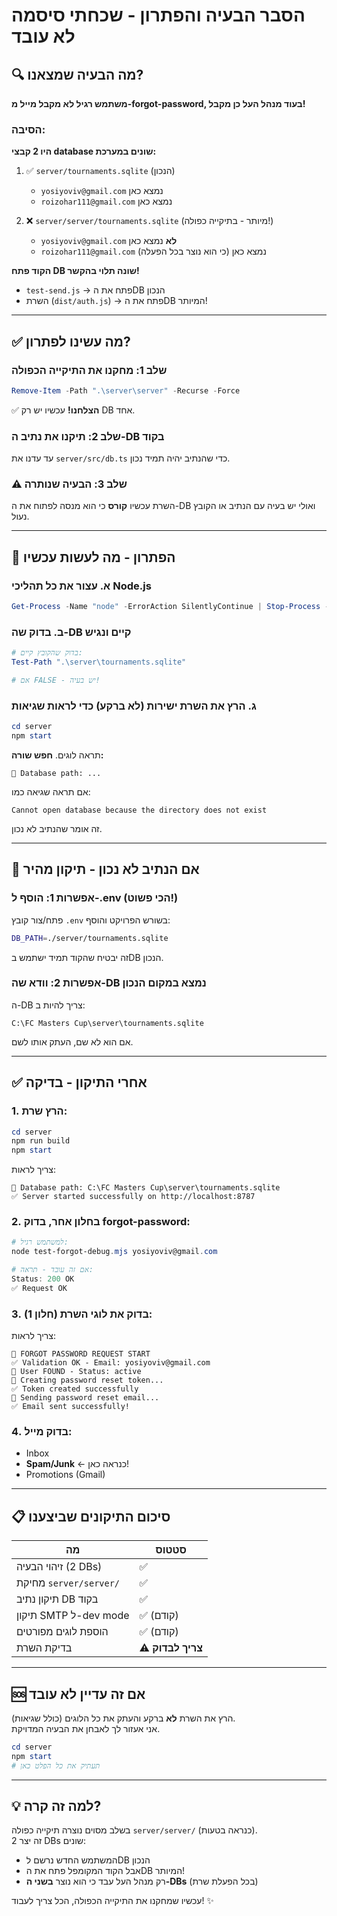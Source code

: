 # הסבר הבעיה והפתרון - שכחתי סיסמה לא עובד

## 🔍 מה הבעיה שמצאנו?

**משתמש רגיל לא מקבל מייל מ-forgot-password, בעוד מנהל העל כן מקבל!**

### הסיבה:
**היו 2 קבצי database שונים במערכת:**

1. ✅ `server/tournaments.sqlite` (הנכון)
   - `yosiyoviv@gmail.com` נמצא כאן
   - `roizohar111@gmail.com` נמצא כאן

2. ❌ `server/server/tournaments.sqlite` (מיותר - בתיקייה כפולה!)
   - `yosiyoviv@gmail.com` **לא** נמצא כאן
   - `roizohar111@gmail.com` נמצא כאן (כי הוא נוצר בכל הפעלה)

**הקוד פתח DB שונה תלוי בהקשר!**
- `test-send.js` → פתח את הDB הנכון
- השרת (`dist/auth.js`) → פתח את הDB המיותר!

---

## ✅ מה עשינו לפתרון?

### שלב 1: מחקנו את התיקייה הכפולה
```powershell
Remove-Item -Path ".\server\server" -Recurse -Force
```
✅ **הצלחנו!** עכשיו יש רק DB אחד.

### שלב 2: תיקנו את נתיב ה-DB בקוד
עד עדנו את `server/src/db.ts` כדי שהנתיב יהיה תמיד נכון.

### ⚠️ שלב 3: הבעיה שנותרה
השרת עכשיו **קורס** כי הוא מנסה לפתוח את ה-DB ואולי יש בעיה עם הנתיב או הקובץ נעול.

---

## 🔧 הפתרון - מה לעשות עכשיו

### א. עצור את כל תהליכי Node.js
```powershell
Get-Process -Name "node" -ErrorAction SilentlyContinue | Stop-Process -Force
```

### ב. בדוק שה-DB קיים ונגיש
```powershell
# בדוק שהקובץ קיים:
Test-Path ".\server\tournaments.sqlite"

# אם FALSE - יש בעיה!
```

### ג. הרץ את השרת ישירות (לא ברקע) כדי לראות שגיאות
```powershell
cd server
npm start
```

תראה לוגים. **חפש שורה:**
```
📂 Database path: ...
```

אם תראה שגיאה כמו:
```
Cannot open database because the directory does not exist
```

זה אומר שהנתיב לא נכון.

---

## 🎯 אם הנתיב לא נכון - תיקון מהיר

### אפשרות 1: הוסף ל-.env (הכי פשוט!)

פתח/צור קובץ `.env` בשורש הפרויקט והוסף:
```bash
DB_PATH=./server/tournaments.sqlite
```

זה יבטיח שהקוד תמיד ישתמש בDB הנכון.

### אפשרות 2: וודא שה-DB נמצא במקום הנכון

ה-DB צריך להיות ב:
```
C:\FC Masters Cup\server\tournaments.sqlite
```

אם הוא לא שם, העתק אותו לשם.

---

## ✅ אחרי התיקון - בדיקה

### 1. הרץ שרת:
```powershell
cd server
npm run build
npm start
```

צריך לראות:
```
📂 Database path: C:\FC Masters Cup\server\tournaments.sqlite
✅ Server started successfully on http://localhost:8787
```

### 2. בחלון אחר, בדוק forgot-password:
```powershell
# למשתמש רגיל:
node test-forgot-debug.mjs yosiyoviv@gmail.com

# אם זה עובד - תראה:
Status: 200 OK
✅ Request OK
```

### 3. בדוק את לוגי השרת (חלון 1):
צריך לראות:
```
🔑 FORGOT PASSWORD REQUEST START
✅ Validation OK - Email: yosiyoviv@gmail.com
👤 User FOUND - Status: active
🎫 Creating password reset token...
✅ Token created successfully
📧 Sending password reset email...
✅ Email sent successfully!
```

### 4. בדוק מייל:
- Inbox
- **Spam/Junk** ← כנראה כאן!
- Promotions (Gmail)

---

## 📋 סיכום התיקונים שביצענו

| מה | סטטוס |
|---|---|
| זיהוי הבעיה (2 DBs) | ✅ |
| מחיקת `server/server/` | ✅ |
| תיקון נתיב DB בקוד | ✅ |
| תיקון SMTP ל-dev mode | ✅ (קודם) |
| הוספת לוגים מפורטים | ✅ (קודם) |
| בדיקת השרת | ⚠️ **צריך לבדוק** |

---

## 🆘 אם זה עדיין לא עובד

הרץ את השרת **לא** ברקע והעתק את כל הלוגים (כולל שגיאות).  
אני אעזור לך לאבחן את הבעיה המדויקת.

```powershell
cd server
npm start
# תעתיק את כל הפלט כאן
```

---

## 💡 למה זה קרה?

בשלב מסוים נוצרה תיקייה כפולה `server/server/` (כנראה בטעות).  
זה יצר 2 DBs שונים:
- המשתמש החדש נרשם לDB הנכון
- אבל הקוד המקומפל פתח את הDB המיותר!
- רק מנהל העל עבד כי הוא נוצר **בשני ה-DBs** (בכל הפעלת שרת)

עכשיו שמחקנו את התיקייה הכפולה, הכל צריך לעבוד! ✨

